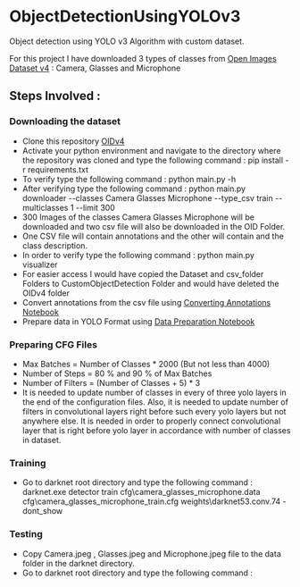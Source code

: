 # ObjectDetectionUsingYOLOv3
Object detection using YOLO v3 Algorithm with custom dataset.

For this project I have downloaded 3 types of classes from [Open Images Dataset v4](https://storage.googleapis.com/openimages/web/index.html) : Camera, Glasses and Microphone

## Steps Involved :

### Downloading the dataset 

* Clone this repository [OIDv4](https://github.com/EscVM/OIDv4_ToolKit)
* Activate your python environment and navigate to the directory where the repository was cloned and type the following command : pip install -r requirements.txt
* To verify type the following command : python main.py -h
* After verifying type the following command : python main.py downloader --classes Camera Glasses Microphone --type_csv train --multiclasses 1 --limit 300
* 300 Images of the classes Camera Glasses Microphone will be downloaded and two csv file will also be downloaded in the OID Folder.
* One CSV file will contain annotations and the other will contain and the class description.
* In order to verify type the following command : python main.py visualizer
* For easier access I would have copied the Dataset and csv_folder Folders to CustomObjectDetection Folder and would have deleted the OIDv4 folder
* Convert annotations from the csv file using [Converting Annotations Notebook](https://github.com/MBadriNarayanan/ObjectDetectionUsingYOLOv3/blob/master/ConvertingAnnotations.ipynb)
* Prepare data in YOLO Format using [Data Preparation Notebook](https://github.com/MBadriNarayanan/ObjectDetectionUsingYOLOv3/blob/master/DataPreparation.ipynb) 

### Preparing CFG Files

* Max Batches = Number of Classes * 2000 (But not less than 4000)
* Number of Steps = 80 % and 90 % of Max Batches
* Number of Filters = (Number of Classes + 5) * 3
* It is needed to update number of classes in every of three yolo layers in the end of the configuration files. Also, it is needed to update number of filters in convolutional layers right before such every yolo layers but not anywhere else. It is needed in order to properly connect convolutional layer that is right before yolo layer in accordance with number of classes in dataset.

### Training 
* Go to darknet root directory and type the following command : darknet.exe detector train cfg\camera_glasses_microphone.data cfg\camera_glasses_microphone_train.cfg weights\darknet53.conv.74 -dont_show

### Testing 
* Copy Camera.jpeg , Glasses.jpeg and Microphone.jpeg file to the data folder in the darknet directory.
* Go to darknet root directory and type the following command : 
